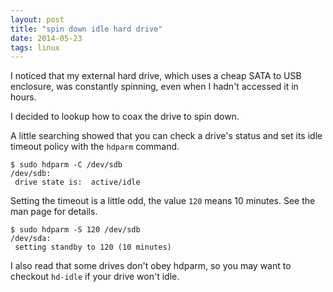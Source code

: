 ```yaml
---
layout: post
title: "spin down idle hard drive"
date: 2014-05-23
tags: linux
---
```


I noticed that my external hard drive, which uses a cheap SATA to USB enclosure, was constantly spinning, even when I hadn't accessed it in hours.

I decided to lookup how to coax the drive to spin down.

A little searching showed that you can check a drive's status and set its idle timeout policy with the `hdparm` command. 

```
$ sudo hdparm -C /dev/sdb
/dev/sdb:
 drive state is:  active/idle
```

Setting the timeout is a little odd, the value `120` means 10 minutes. See the man page for details.

```
$ sudo hdparm -S 120 /dev/sdb 
/dev/sda:
 setting standby to 120 (10 minutes)
```

I also read that some drives don't obey hdparm, so you may want to checkout `hd-idle` if your drive won't idle.


